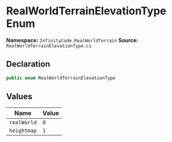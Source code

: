 # RealWorldTerrainElevationType Enum

**Namespace:** `InfinityCode.RealWorldTerrain`
**Source:** `RealWorldTerrainElevationType.cs`

## Declaration

```csharp
public enum RealWorldTerrainElevationType
```

## Values

| Name | Value |
|------|-------|
| `realWorld` | `0` |
| `heightmap` | `1` |

